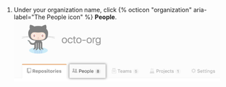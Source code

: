1. Under your organization name, click {% octicon "organization" aria-label="The People icon" %} **People**.
![The People tab](/assets/images/help/organizations/organization-people-tab.png)
